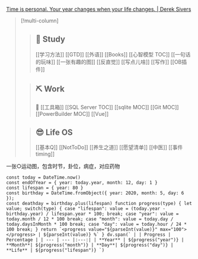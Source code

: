 
[Time is personal. Your year changes when your life changes. | Derek Sivers](https://sive.rs/mny)


>[!multi-column]
>>
>> ## 🧭 Study
>> [[学习方法]] [[GTD]] 	[[外语]]
>> [[Books]]
>> [[心智模型 TOC]]
>> [[一句话的玩味]]
>> [[一张有趣的图]]
>> [[反直觉]]
>> [[写点儿啥]]
>> [[写作]]
>> [[OB插件]]
>
>> ## ⛏️ Work
>> 🧰 [[工具箱]]
>> [[SQL Server TOC]]
>> [[sqlite MOC]]
>> [[Git MOC]] 
>> [[PowerBuilder MOC]]
>> [[Vue]]
>> 
>
>> ## 😎 Life OS
>> [[基本Q]] [[NotToDo]] [[养生之道]]
>> [[愿望清单]]
>> [[中医]]
>> [[事件timing]]


一张○运动图，包含时节，卦位，病症，对应药物


```dataviewjs 
const today = DateTime.now() 
const endOfYear = { year: today.year, month: 12, day: 1 } 
const lifespan = { year: 80 } 
const birthday = DateTime.fromObject({ year: 2020, month: 5, day: 6 }); 
const deathday = birthday.plus(lifespan) function progress(type) { let value; switch(type) { case "lifespan": value = (today.year - birthday.year) / lifespan.year * 100; break; case "year": value = today.month / 12 * 100 break; case "month": value = today.day / today.daysInMonth * 100 break; case "day": value = today.hour / 24 * 100 break; } return `<progress value="${parseInt(value)}" max="100"></progress> | ${parseInt(value)} %` } dv.span(` | | Progress | Percentage | | --- | --- |:---:| | **Year** | ${progress("year")} | **Month**| ${progress("month")} | **Day**| ${progress("day")} | **Life** | ${progress("lifespan")} `) 
```